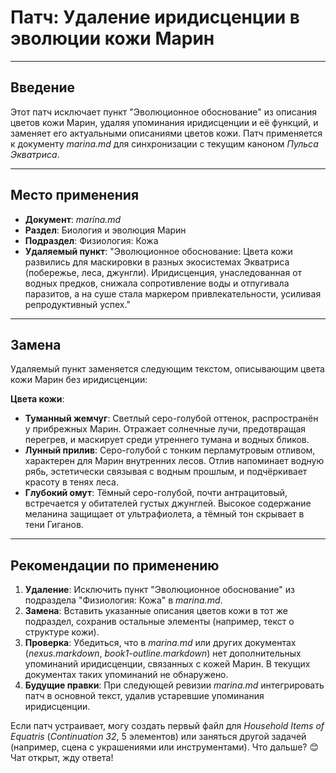 # Патч: Удаление иридисценции в эволюции кожи Марин

---

## Введение

Этот патч исключает пункт "Эволюционное обоснование" из описания цветов кожи Марин, удаляя упоминания иридисценции и её функций, и заменяет его актуальными описаниями цветов кожи. Патч применяется к документу *marina.md* для синхронизации с текущим каноном *Пульса Экватриса*.

---

## Место применения

- **Документ**: *marina.md*  
- **Раздел**: Биология и эволюция Марин  
- **Подраздел**: Физиология: Кожа  
- **Удаляемый пункт**: "Эволюционное обоснование: Цвета кожи развились для маскировки в разных экосистемах Экватриса (побережье, леса, джунгли). Иридисценция, унаследованная от водных предков, снижала сопротивление воды и отпугивала паразитов, а на суше стала маркером привлекательности, усиливая репродуктивный успех."

---

## Замена

Удаляемый пункт заменяется следующим текстом, описывающим цвета кожи Марин без иридисценции:

**Цвета кожи**:  
- **Туманный жемчуг**: Светлый серо-голубой оттенок, распространён у прибрежных Марин. Отражает солнечные лучи, предотвращая перегрев, и маскирует среди утреннего тумана и водных бликов.  
- **Лунный прилив**: Серо-голубой с тонким перламутровым отливом, характерен для Марин внутренних лесов. Отлив напоминает водную рябь, эстетически связывая с водным прошлым, и подчёркивает красоту в тенях леса.  
- **Глубокий омут**: Тёмный серо-голубой, почти антрацитовый, встречается у обитателей густых джунглей. Высокое содержание меланина защищает от ультрафиолета, а тёмный тон скрывает в тени Гиганов.

---

## Рекомендации по применению

1. **Удаление**: Исключить пункт "Эволюционное обоснование" из подраздела "Физиология: Кожа" в *marina.md*.  
2. **Замена**: Вставить указанные описания цветов кожи в тот же подраздел, сохранив остальные элементы (например, текст о структуре кожи).  
3. **Проверка**: Убедиться, что в *marina.md* или других документах (*nexus.markdown*, *book1-outline.markdown*) нет дополнительных упоминаний иридисценции, связанных с кожей Марин. В текущих документах таких упоминаний не обнаружено.  
4. **Будущие правки**: При следующей ревизии *marina.md* интегрировать патч в основной текст, удалив устаревшие упоминания иридисценции.

</xArtifact>

Если патч устраивает, могу создать первый файл для *Household Items of Equatris* (*Continuation 32*, 5 элементов) или заняться другой задачей (например, сцена с украшениями или инструментами). Что дальше? 😊 Чат открыт, жду ответа!